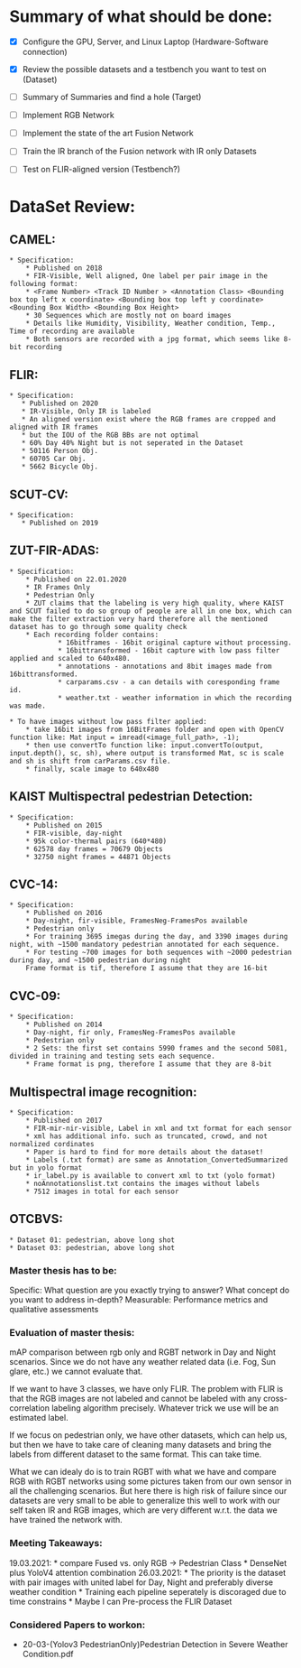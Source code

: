Summary of what should be done:
===================================
- [x] Configure the GPU, Server, and Linux Laptop (Hardware-Software connection)
- [x] Review the possible datasets and a testbench you want to test on (Dataset)
- [ ] Summary of Summaries and find a hole (Target)
- [ ] Implement RGB Network
- [ ] Implement the state of the art Fusion Network
- [ ] Train the IR branch of the Fusion network with IR only Datasets
- [ ] Test on FLIR-aligned version (Testbench?)


DataSet Review:
===================================
## CAMEL:
    * Specification:
        * Published on 2018 
        * FIR-Visible, Well aligned, One label per pair image in the following format:
        * <Frame Number> <Track ID Number > <Annotation Class> <Bounding box top left x coordinate> <Bounding box top left y coordinate> <Bounding Box Width> <Bounding Box Height>
        * 30 Sequences which are mostly not on board images
        * Details like Humidity, Visibility, Weather condition, Temp., Time of recording are available
        * Both sensors are recorded with a jpg format, which seems like 8-bit recording

## FLIR:
    * Specification:
       * Published on 2020
       * IR-Visible, Only IR is labeled
       * An aligned version exist where the RGB frames are cropped and aligned with IR frames
       * but the IOU of the RGB BBs are not optimal
       * 60% Day 40% Night but is not seperated in the Dataset
       * 50116 Person Obj.
       * 60705 Car Obj.
       * 5662 Bicycle Obj.

## SCUT-CV:
    * Specification:
       * Published on 2019

## ZUT-FIR-ADAS:
    * Specification:
        * Published on 22.01.2020
        * IR Frames Only
        * Pedestrian Only
        * ZUT claims that the labeling is very high quality, where KAIST and SCUT failed to do so group of people are all in one box, which can make the filter extraction very hard therefore all the mentioned dataset has to go through some quality check
        * Each recording folder contains:
                * 16bitframes - 16bit original capture without processing.
                * 16bittransformed - 16bit capture with low pass filter applied and scaled to 640x480.
                * annotations - annotations and 8bit images made from 16bittransformed.
                * carparams.csv - a can details with coresponding frame id.
                * weather.txt - weather information in which the recording was made.
 
    * To have images without low pass filter applied:
        * take 16bit images from 16BitFrames folder and open with OpenCV function like: Mat input = imread(<image_full_path>, -1);
        * then use convertTo function like: input.convertTo(output, input.depth(), sc, sh), where output is transformed Mat, sc is scale and sh is shift from carParams.csv file.
        * finally, scale image to 640x480

## KAIST Multispectral pedestrian Detection:
    * Specification:
        * Published on 2015 
        * FIR-visible, day-night
        * 95k color-thermal pairs (640*480)
        * 62578 day frames = 70679 Objects
        * 32750 night frames = 44871 Objects

## CVC-14:
    * Specification:
        * Published on 2016
        * Day-night, fir-visible, FramesNeg-FramesPos available
        * Pedestrian only
        * For training 3695 imegas during the day, and 3390 images during night, with ~1500 mandatory pedestrian annotated for each sequence.
        * For testing ~700 images for both sequences with ~2000 pedestrian during day, and ~1500 pedestrian during night
        Frame format is tif, therefore I assume that they are 16-bit

## CVC-09:
    * Specification:
        * Published on 2014
        * Day-night, fir only, FramesNeg-FramesPos available
        * Pedestrian only
        * 2 Sets: the first set contains 5990 frames and the second 5081, divided in training and testing sets each sequence.
        * Frame format is png, therefore I assume that they are 8-bit

## Multispectral image recognition:
    * Specification:
        * Published on 2017
        * FIR-mir-nir-visible, Label in xml and txt format for each sensor
        * xml has additional info. such as truncated, crowd, and not normalized cordinates
        * Paper is hard to find for more details about the dataset!
        * Labels (.txt format) are same as Annotation_ConvertedSummarized but in yolo format
        * ir_label.py is available to convert xml to txt (yolo format)
        * noAnnotationslist.txt contains the images without labels
        * 7512 images in total for each sensor

## OTCBVS:
    * Dataset 01: pedestrian, above long shot
    * Dataset 03: pedestrian, above long shot


### Master thesis has to be:
Specific:
    What question are you exactly trying to answer?
    What concept do you want to address in-depth?
Measurable:
    Performance metrics and qualitative assessments


### Evaluation of master thesis:

mAP comparison between rgb only and RGBT network in Day and Night scenarios.
Since we do not have any weather related data (i.e. Fog, Sun glare, etc.) we cannot evaluate that.

If we want to have 3 classes, we have only FLIR.
The problem with FLIR is that the RGB images are not labeled and cannot be labeled with any
cross-correlation labeling algorithm precisely. Whatever trick we use will be an estimated label.

If we focus on pedestrian only, we have other datasets, which can help us, but then we have to
take care of cleaning many datasets and bring the labels from different dataset to the same format.
This can take time.

What we can idealy do is to train RGBT with what we have and compare RGB with RGBT networks
using some pictures taken from our own sensor in all the challenging scenarios.
But here there is high risk of failure since our datasets are very small to be able to generalize
this well to work with our self taken IR and RGB images, which are very different w.r.t. the data
we have trained the network with.

### Meeting Takeaways:
19.03.2021:
    * compare Fused vs. only RGB -> Pedestrian Class
    * DenseNet plus YoloV4 attention combination
26.03.2021:
    * The priority is the dataset with pair images with united label for Day, Night and preferably diverse weather condition
    * Training each pipeline seperately is discoraged due to time constrains
    * Maybe I can Pre-process the FLIR Dataset

### Considered Papers to workon:
* 20-03-(Yolov3 PedestrianOnly)Pedestrian Detection in Severe Weather Condition.pdf
